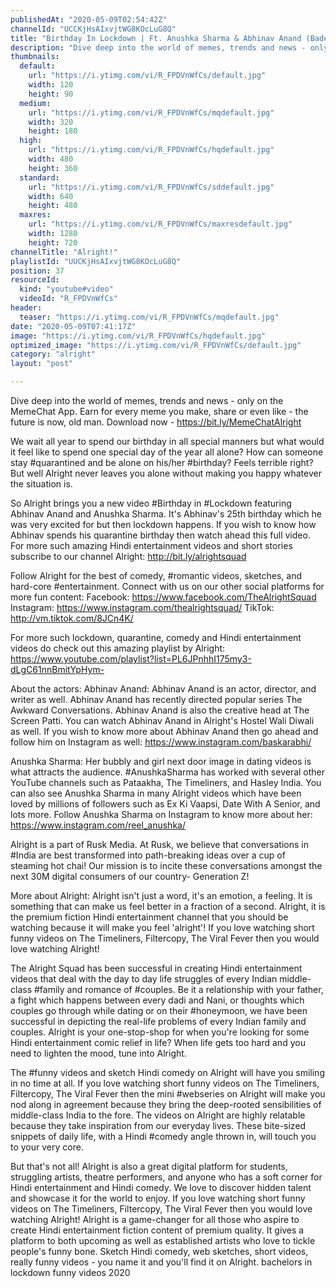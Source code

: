 ```yaml
---
publishedAt: "2020-05-09T02:54:42Z"
channelId: "UCCKjHsAIxvjtWG8KOcLuG8Q"
title: "Birthday In Lockdown | Ft. Anushka Sharma & Abhinav Anand (Bade)"
description: "Dive deep into the world of memes, trends and news - only on the MemeChat App. Earn for every meme you make, share or even like - the future is now, old man. \nDownload now - https://bit.ly/MemeChatAlright\n\nWe wait all year to spend our birthday in all special manners but what would it feel like to spend one special day of the year all alone? How can someone stay #quarantined and be alone on his/her #birthday? Feels terrible right? But well Alright never leaves you alone without making you happy whatever the situation is.\n\nSo Alright brings you a new video #Birthday in #Lockdown featuring Abhinav Anand and Anushka Sharma. It's Abhinav's 25th birthday which he was very excited for but then lockdown happens. If you wish to know how Abhinav spends his quarantine birthday then watch ahead this full video. For more such amazing Hindi entertainment videos and short stories subscribe to our channel Alright:  http://bit.ly/alrightsquad \n\nFollow Alright for the best of comedy, #romantic videos, sketches, and hard-core #entertainment. Connect with us on our other social platforms for more fun content: \nFacebook: https://www.facebook.com/TheAlrightSquad\nInstagram: https://www.instagram.com/thealrightsquad/\nTikTok: http://vm.tiktok.com/8JCn4K/\n\nFor more such lockdown, quarantine, comedy and Hindi entertainment videos do check out this amazing playlist by Alright: https://www.youtube.com/playlist?list=PL6JPnhhI175my3-dLgC61nnBmitYpHym-\n\nAbout the actors:\nAbhinav Anand: Abhinav Anand is an actor, director, and writer as well. Abhinav Anand has recently directed popular series The Awkward Conversations. Abhinav Anand is also the creative head at The Screen Patti. You can watch Abhinav Anand in Alright's Hostel Wali Diwali as well. If you wish to know more about Abhinav Anand then go ahead and follow him on Instagram as well: https://www.instagram.com/baskarabhi/\n\nAnushka Sharma:  Her bubbly and girl next door image in dating videos is what attracts the audience. #AnushkaSharma has worked with several other YouTube channels such as Pataakha, The Timeliners, and Hasley India. You can also see Anushka Sharma in many Alright videos which have been loved by millions of followers such as Ex Ki Vaapsi, Date With A Senior, and lots more. Follow Anushka Sharma on Instagram to know more about her: https://www.instagram.com/reel_anushka/\n\nAlright is a part of Rusk Media. At Rusk, we believe that conversations in #India are best transformed into path-breaking ideas over a cup of steaming hot chai! Our mission is to incite these conversations amongst the next 30M digital consumers of our country- Generation Z! \n\nMore about Alright: Alright isn't just a word, it's an emotion, a feeling. It is something that can make us feel better in a fraction of a second. Alright, it is the premium fiction Hindi entertainment channel that you should be watching because it will make you feel 'alright'! If you love watching short funny videos on The Timeliners, Filtercopy, The Viral Fever then you would love watching Alright!\n\nThe Alright Squad has been successful in creating Hindi entertainment videos that deal with the day to day life struggles of every Indian middle-class #family and romance of #couples. Be it a relationship with your father, a fight which happens between every dadi and Nani, or thoughts which couples go through while dating or on their #honeymoon, we have been successful in depicting the real-life problems of every Indian family and couples.\nAlright is your one-stop-shop for when you're looking for some Hindi entertainment comic relief in life? When life gets too hard and you need to lighten the mood, tune into Alright. \n\nThe #funny videos and sketch Hindi comedy on Alright will have you smiling in no time at all. If you love watching short funny videos on The Timeliners, Filtercopy, The Viral Fever then the mini #webseries on Alright will make you nod along in agreement because they bring the deep-rooted sensibilities of middle-class India to the fore. \nThe videos on Alright are highly relatable because they take inspiration from our everyday lives. These bite-sized snippets of daily life, with a Hindi #comedy angle thrown in, will touch you to your very core.\n\nBut that's not all! Alright is also a great digital platform for students, struggling artists, theatre performers, and anyone who has a soft corner for Hindi entertainment and Hindi comedy. We love to discover hidden talent and showcase it for the world to enjoy. If you love watching short funny videos on The Timeliners, Filtercopy, The Viral Fever then you would love watching Alright! Alright is a game-changer for all those who aspire to create Hindi entertainment fiction content of premium quality. It gives a platform to both upcoming as well as established artists who love to tickle people's funny bone. Sketch Hindi comedy, web sketches, short videos, really funny videos - you name it and you'll find it on Alright. bachelors in lockdown funny videos 2020"
thumbnails:
  default:
    url: "https://i.ytimg.com/vi/R_FPDVnWfCs/default.jpg"
    width: 120
    height: 90
  medium:
    url: "https://i.ytimg.com/vi/R_FPDVnWfCs/mqdefault.jpg"
    width: 320
    height: 180
  high:
    url: "https://i.ytimg.com/vi/R_FPDVnWfCs/hqdefault.jpg"
    width: 480
    height: 360
  standard:
    url: "https://i.ytimg.com/vi/R_FPDVnWfCs/sddefault.jpg"
    width: 640
    height: 480
  maxres:
    url: "https://i.ytimg.com/vi/R_FPDVnWfCs/maxresdefault.jpg"
    width: 1280
    height: 720
channelTitle: "Alright!"
playlistId: "UUCKjHsAIxvjtWG8KOcLuG8Q"
position: 37
resourceId:
  kind: "youtube#video"
  videoId: "R_FPDVnWfCs"
header:
  teaser: "https://i.ytimg.com/vi/R_FPDVnWfCs/mqdefault.jpg"
date: "2020-05-09T07:41:17Z"
image: "https://i.ytimg.com/vi/R_FPDVnWfCs/hqdefault.jpg"
optimized_image: "https://i.ytimg.com/vi/R_FPDVnWfCs/default.jpg"
category: "alright"
layout: "post"

---
```

Dive deep into the world of memes, trends and news - only on the MemeChat App. Earn for every meme you make, share or even like - the future is now, old man. 
Download now - https://bit.ly/MemeChatAlright

We wait all year to spend our birthday in all special manners but what would it feel like to spend one special day of the year all alone? How can someone stay #quarantined and be alone on his/her #birthday? Feels terrible right? But well Alright never leaves you alone without making you happy whatever the situation is.

So Alright brings you a new video #Birthday in #Lockdown featuring Abhinav Anand and Anushka Sharma. It's Abhinav's 25th birthday which he was very excited for but then lockdown happens. If you wish to know how Abhinav spends his quarantine birthday then watch ahead this full video. For more such amazing Hindi entertainment videos and short stories subscribe to our channel Alright:  http://bit.ly/alrightsquad 

Follow Alright for the best of comedy, #romantic videos, sketches, and hard-core #entertainment. Connect with us on our other social platforms for more fun content: 
Facebook: https://www.facebook.com/TheAlrightSquad
Instagram: https://www.instagram.com/thealrightsquad/
TikTok: http://vm.tiktok.com/8JCn4K/

For more such lockdown, quarantine, comedy and Hindi entertainment videos do check out this amazing playlist by Alright: https://www.youtube.com/playlist?list=PL6JPnhhI175my3-dLgC61nnBmitYpHym-

About the actors:
Abhinav Anand: Abhinav Anand is an actor, director, and writer as well. Abhinav Anand has recently directed popular series The Awkward Conversations. Abhinav Anand is also the creative head at The Screen Patti. You can watch Abhinav Anand in Alright's Hostel Wali Diwali as well. If you wish to know more about Abhinav Anand then go ahead and follow him on Instagram as well: https://www.instagram.com/baskarabhi/

Anushka Sharma:  Her bubbly and girl next door image in dating videos is what attracts the audience. #AnushkaSharma has worked with several other YouTube channels such as Pataakha, The Timeliners, and Hasley India. You can also see Anushka Sharma in many Alright videos which have been loved by millions of followers such as Ex Ki Vaapsi, Date With A Senior, and lots more. Follow Anushka Sharma on Instagram to know more about her: https://www.instagram.com/reel_anushka/

Alright is a part of Rusk Media. At Rusk, we believe that conversations in #India are best transformed into path-breaking ideas over a cup of steaming hot chai! Our mission is to incite these conversations amongst the next 30M digital consumers of our country- Generation Z! 

More about Alright: Alright isn't just a word, it's an emotion, a feeling. It is something that can make us feel better in a fraction of a second. Alright, it is the premium fiction Hindi entertainment channel that you should be watching because it will make you feel 'alright'! If you love watching short funny videos on The Timeliners, Filtercopy, The Viral Fever then you would love watching Alright!

The Alright Squad has been successful in creating Hindi entertainment videos that deal with the day to day life struggles of every Indian middle-class #family and romance of #couples. Be it a relationship with your father, a fight which happens between every dadi and Nani, or thoughts which couples go through while dating or on their #honeymoon, we have been successful in depicting the real-life problems of every Indian family and couples.
Alright is your one-stop-shop for when you're looking for some Hindi entertainment comic relief in life? When life gets too hard and you need to lighten the mood, tune into Alright. 

The #funny videos and sketch Hindi comedy on Alright will have you smiling in no time at all. If you love watching short funny videos on The Timeliners, Filtercopy, The Viral Fever then the mini #webseries on Alright will make you nod along in agreement because they bring the deep-rooted sensibilities of middle-class India to the fore. 
The videos on Alright are highly relatable because they take inspiration from our everyday lives. These bite-sized snippets of daily life, with a Hindi #comedy angle thrown in, will touch you to your very core.

But that's not all! Alright is also a great digital platform for students, struggling artists, theatre performers, and anyone who has a soft corner for Hindi entertainment and Hindi comedy. We love to discover hidden talent and showcase it for the world to enjoy. If you love watching short funny videos on The Timeliners, Filtercopy, The Viral Fever then you would love watching Alright! Alright is a game-changer for all those who aspire to create Hindi entertainment fiction content of premium quality. It gives a platform to both upcoming as well as established artists who love to tickle people's funny bone. Sketch Hindi comedy, web sketches, short videos, really funny videos - you name it and you'll find it on Alright. bachelors in lockdown funny videos 2020